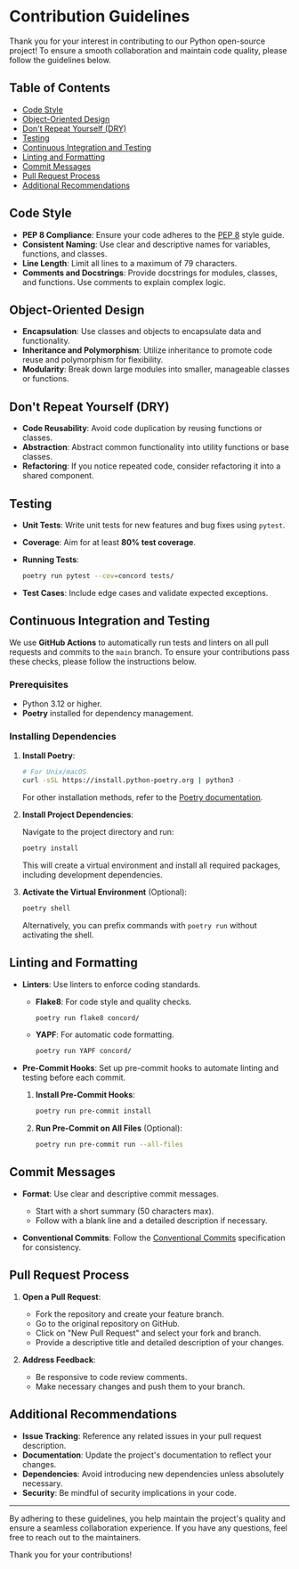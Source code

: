 # Contribution Guidelines

Thank you for your interest in contributing to our Python open-source project! To ensure a smooth collaboration and maintain code quality, please follow the guidelines below.

## Table of Contents

- [Code Style](#code-style)
- [Object-Oriented Design](#object-oriented-design)
- [Don't Repeat Yourself (DRY)](#dont-repeat-yourself-dry)
- [Testing](#testing)
- [Continuous Integration and Testing](#continuous-integration-and-testing)
- [Linting and Formatting](#linting-and-formatting)
- [Commit Messages](#commit-messages)
- [Pull Request Process](#pull-request-process)
- [Additional Recommendations](#additional-recommendations)

## Code Style

- **PEP 8 Compliance**: Ensure your code adheres to the [PEP 8](https://www.python.org/dev/peps/pep-0008/) style guide.
- **Consistent Naming**: Use clear and descriptive names for variables, functions, and classes.
- **Line Length**: Limit all lines to a maximum of 79 characters.
- **Comments and Docstrings**: Provide docstrings for modules, classes, and functions. Use comments to explain complex logic.

## Object-Oriented Design

- **Encapsulation**: Use classes and objects to encapsulate data and functionality.
- **Inheritance and Polymorphism**: Utilize inheritance to promote code reuse and polymorphism for flexibility.
- **Modularity**: Break down large modules into smaller, manageable classes or functions.

## Don't Repeat Yourself (DRY)

- **Code Reusability**: Avoid code duplication by reusing functions or classes.
- **Abstraction**: Abstract common functionality into utility functions or base classes.
- **Refactoring**: If you notice repeated code, consider refactoring it into a shared component.

## Testing

- **Unit Tests**: Write unit tests for new features and bug fixes using `pytest`.
- **Coverage**: Aim for at least **80% test coverage**.
- **Running Tests**:

  ```bash
  poetry run pytest --cov=concord tests/
  ```

- **Test Cases**: Include edge cases and validate expected exceptions.

## Continuous Integration and Testing

We use **GitHub Actions** to automatically run tests and linters on all pull requests and commits to the `main` branch. To ensure your contributions pass these checks, please follow the instructions below.

### Prerequisites

- Python 3.12 or higher.
- **Poetry** installed for dependency management.

### Installing Dependencies

1. **Install Poetry**:

   ```bash
   # For Unix/macOS
   curl -sSL https://install.python-poetry.org | python3 -
   ```

   For other installation methods, refer to the [Poetry documentation](https://python-poetry.org/docs/#installation).

2. **Install Project Dependencies**:

   Navigate to the project directory and run:

   ```bash
   poetry install
   ```

   This will create a virtual environment and install all required packages, including development dependencies.

3. **Activate the Virtual Environment** (Optional):

   ```bash
   poetry shell
   ```

   Alternatively, you can prefix commands with `poetry run` without activating the shell.

## Linting and Formatting

- **Linters**: Use linters to enforce coding standards.

    - **Flake8**: For code style and quality checks.

      ```bash
      poetry run flake8 concord/
      ```

  - **YAPF**: For automatic code formatting.

      ```bash
      poetry run YAPF concord/
      ```

- **Pre-Commit Hooks**: Set up pre-commit hooks to automate linting and testing before each commit.

    1. **Install Pre-Commit Hooks**:

       ```bash
       poetry run pre-commit install
       ```

    2. **Run Pre-Commit on All Files** (Optional):

       ```bash
       poetry run pre-commit run --all-files
       ```

## Commit Messages

- **Format**: Use clear and descriptive commit messages.

    - Start with a short summary (50 characters max).
    - Follow with a blank line and a detailed description if necessary.

- **Conventional Commits**: Follow the [Conventional Commits](https://www.conventionalcommits.org/) specification for consistency.

## Pull Request Process

1. **Open a Pull Request**:

    - Fork the repository and create your feature branch.
    - Go to the original repository on GitHub.
    - Click on "New Pull Request" and select your fork and branch.
    - Provide a descriptive title and detailed description of your changes.

2. **Address Feedback**:

    - Be responsive to code review comments.
    - Make necessary changes and push them to your branch.

## Additional Recommendations

- **Issue Tracking**: Reference any related issues in your pull request description.
- **Documentation**: Update the project's documentation to reflect your changes.
- **Dependencies**: Avoid introducing new dependencies unless absolutely necessary.
- **Security**: Be mindful of security implications in your code.

---

By adhering to these guidelines, you help maintain the project's quality and ensure a seamless collaboration experience. If you have any questions, feel free to reach out to the maintainers.

Thank you for your contributions!

